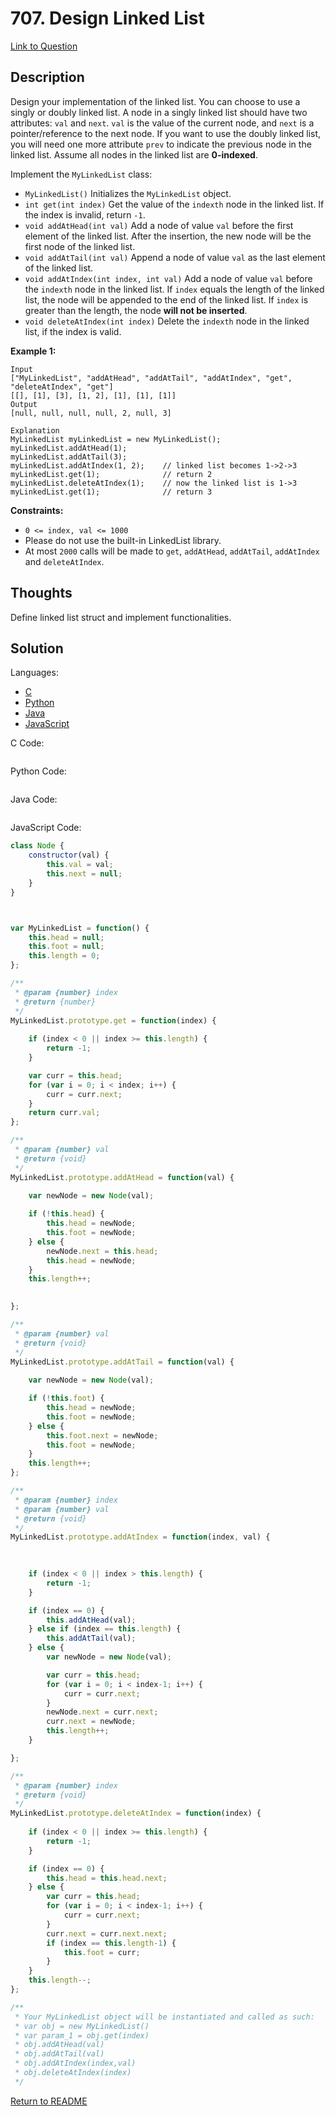 

# 707. Design Linked List

[Link to Question](https://leetcode.com/problems/design-linked-list/)

## Description

Design your implementation of the linked list. You can choose to use a singly or doubly linked list.
A node in a singly linked list should have two attributes: `val` and `next`. `val` is the value of the current node, and `next` is a pointer/reference to the next node.
If you want to use the doubly linked list, you will need one more attribute `prev` to indicate the previous node in the linked list. Assume all nodes in the linked list are **0-indexed**.

Implement the `MyLinkedList` class:

- `MyLinkedList()` Initializes the `MyLinkedList` object.
- `int get(int index)` Get the value of the `indexth` node in the linked list. If the index is invalid, return `-1`.
- `void addAtHead(int val)` Add a node of value `val` before the first element of the linked list. After the insertion, the new node will be the first node of the linked list.
- `void addAtTail(int val)` Append a node of value `val` as the last element of the linked list.
- `void addAtIndex(int index, int val)` Add a node of value `val` before the `indexth` node in the linked list. If `index` equals the length of the linked list, the node will be appended to the end of the linked list. If `index` is greater than the length, the node **will not be inserted**.
- `void deleteAtIndex(int index)` Delete the `indexth` node in the linked list, if the index is valid.

 

**Example 1:**

```
Input
["MyLinkedList", "addAtHead", "addAtTail", "addAtIndex", "get", "deleteAtIndex", "get"]
[[], [1], [3], [1, 2], [1], [1], [1]]
Output
[null, null, null, null, 2, null, 3]

Explanation
MyLinkedList myLinkedList = new MyLinkedList();
myLinkedList.addAtHead(1);
myLinkedList.addAtTail(3);
myLinkedList.addAtIndex(1, 2);    // linked list becomes 1->2->3
myLinkedList.get(1);              // return 2
myLinkedList.deleteAtIndex(1);    // now the linked list is 1->3
myLinkedList.get(1);              // return 3
```

 

**Constraints:**

- `0 <= index, val <= 1000`
- Please do not use the built-in LinkedList library.
- At most `2000` calls will be made to `get`, `addAtHead`, `addAtTail`, `addAtIndex` and `deleteAtIndex`.



## Thoughts

Define linked list struct and implement functionalities.



## Solution

Languages:

- [C](#C)
- [Python](#python)
- [Java](#java)
- [JavaScript](#JavaScript)

<div id="C"></div>C Code:

```C

```

<div id="python"></div>Python Code:

```python

```

<div id="java"></div>Java Code:

```java

```

<div id="javascript"></div>JavaScript Code:

```javascript
class Node {
    constructor(val) {
        this.val = val;
        this.next = null;
    }
}



var MyLinkedList = function() {
    this.head = null;
    this.foot = null;
    this.length = 0;
};

/** 
 * @param {number} index
 * @return {number}
 */
MyLinkedList.prototype.get = function(index) {
    
    if (index < 0 || index >= this.length) {
        return -1;
    }

    var curr = this.head;
    for (var i = 0; i < index; i++) {
        curr = curr.next;
    }
    return curr.val;
};

/** 
 * @param {number} val
 * @return {void}
 */
MyLinkedList.prototype.addAtHead = function(val) {
    
    var newNode = new Node(val);

    if (!this.head) {
        this.head = newNode;
        this.foot = newNode;
    } else {
        newNode.next = this.head;
        this.head = newNode;
    }
    this.length++;

    
};

/** 
 * @param {number} val
 * @return {void}
 */
MyLinkedList.prototype.addAtTail = function(val) {
    
    var newNode = new Node(val);

    if (!this.foot) {
        this.head = newNode;
        this.foot = newNode;
    } else {
        this.foot.next = newNode;
        this.foot = newNode;
    }
    this.length++;
};

/** 
 * @param {number} index 
 * @param {number} val
 * @return {void}
 */
MyLinkedList.prototype.addAtIndex = function(index, val) {
    
    

    if (index < 0 || index > this.length) {
        return -1;
    }

    if (index == 0) {
        this.addAtHead(val);
    } else if (index == this.length) {
        this.addAtTail(val);
    } else {
        var newNode = new Node(val);

        var curr = this.head;
        for (var i = 0; i < index-1; i++) {
            curr = curr.next;
        }
        newNode.next = curr.next;
        curr.next = newNode;
        this.length++;
    }

};

/** 
 * @param {number} index
 * @return {void}
 */
MyLinkedList.prototype.deleteAtIndex = function(index) {
    
    if (index < 0 || index >= this.length) {
        return -1;
    }

    if (index == 0) {
        this.head = this.head.next;
    } else {
        var curr = this.head;
        for (var i = 0; i < index-1; i++) {
            curr = curr.next;
        }
        curr.next = curr.next.next;
        if (index == this.length-1) {
            this.foot = curr;
        }
    }
    this.length--;
};

/** 
 * Your MyLinkedList object will be instantiated and called as such:
 * var obj = new MyLinkedList()
 * var param_1 = obj.get(index)
 * obj.addAtHead(val)
 * obj.addAtTail(val)
 * obj.addAtIndex(index,val)
 * obj.deleteAtIndex(index)
 */
```

[Return to README](./../README.md)

